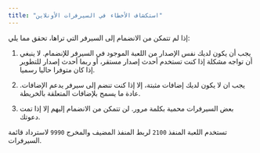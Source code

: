 ```yaml
---
title: "استكشاف الأخطاء في السيرفرات الأونلاين"
---
```


إذا لم تتمكن من الانضمام إلى السيرفر التي تراها، تحقق مما يلي:

1. يجب أن يكون لديك نفس الإصدار من اللعبة الموجود في السيرفر للإنضمام. لا ينبغي أن تواجه مشكلة إذا كنت تستخدم أحدث إصدار مستقر، أو ربما أحدث إصدار للتطوير إذا كان متوفرا حاليا رسميا.

2. يجب ان لا يكون لديك إضافات مثبتة، إلا إذا كنت تنضم إلى سيرفر يدعم الإضافات. عادة ما يسمح بلإضافات المتعلقة بالخريطة.

3. بعض السيرفرات محمية بكلمة مرور. لن تتمكن من الانضمام إليهم إلا إذا تمت دعوتك.

تستخدم اللعبة المنفذ `2100` لربط المنفذ المضيف والمخرج `9990` لاسترداد قائمة السيرفرات.
